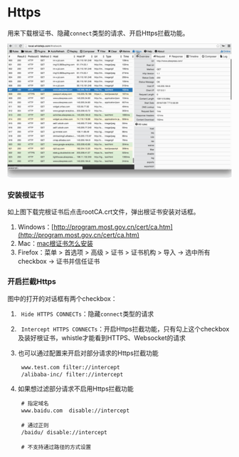 # Https

用来下载根证书、隐藏`connect`类型的请求、开启Https拦截功能。

![Https](../img/https.gif)


### 安装根证书

如上图下载完根证书后点击rootCA.crt文件，弹出根证书安装对话框。

1. Windows：[http://program.most.gov.cn/cert/ca.htm](http://program.most.gov.cn/cert/ca.htm)
2. Mac：[mac根证书怎么安装](http://zhidao.baidu.com/link?url=bQ8ZnDTxUIlqruQ56NYjBmwztWPlZtv9AIRazkoKeMsdpAq7mcwXOHQduRwmHV1M2hf143vqBxHzKb1tg0L03DJoj6XS109P8zBNF1E9uU_)
3. Firefox：菜单 > 首选项 > 高级 > 证书 > 证书机构 > 导入 -> 选中所有checkbox -> 证书并信任证书


### 开启拦截Https

图中的打开的对话框有两个checkbox：

1. ` Hide HTTPS CONNECTs`：隐藏`connect`类型的请求
2. ` Intercept HTTPS CONNECTs`：开启Https拦截功能，只有勾上这个checkbox及装好根证书，whistle才能看到HTTPS、Websocket的请求
3. 也可以通过配置来开启对部分请求的Https拦截功能

		www.test.com filter://intercept
		/alibaba-inc/ filter://intercept
		
	
4. 如果想过滤部分请求不启用Https拦截功能

		# 指定域名
		www.baidu.com  disable://intercept

		# 通过正则
		/baidu/ disable://intercept

		# 不支持通过路径的方式设置